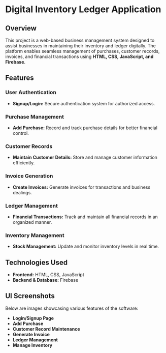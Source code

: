 # Digital Inventory Ledger Application 

## Overview  
This project is a web-based business management system designed to assist businesses in maintaining their inventory and ledger digitally. The platform enables seamless management of purchases, customer records, invoices, and financial transactions using **HTML, CSS, JavaScript, and Firebase**.   

## Features  

### User Authentication  
- **Signup/Login:** Secure authentication system for authorized access.  

### Purchase Management  
- **Add Purchase:** Record and track purchase details for better financial control.  

### Customer Records  
- **Maintain Customer Details:** Store and manage customer information efficiently.  

### Invoice Generation  
- **Create Invoices:** Generate invoices for transactions and business dealings.  

### Ledger Management  
- **Financial Transactions:** Track and maintain all financial records in an organized manner.  

### Inventory Management  
- **Stock Management:** Update and monitor inventory levels in real time.  

## Technologies Used  
- **Frontend:** HTML, CSS, JavaScript  
- **Backend & Database:** Firebase  

## UI Screenshots  
Below are images showcasing various features of the software:  

- **Login/Signup Page**  
- **Add Purchase**  
- **Customer Record Maintenance**  
- **Generate Invoice**  
- **Ledger Management**  
- **Manage Inventory**  
